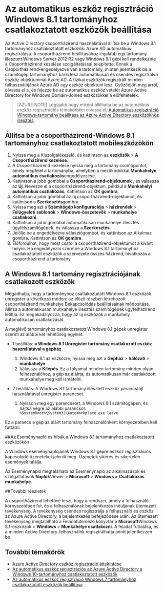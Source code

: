 <properties
    pageTitle="Az automatikus eszköz regisztráció Windows 8.1 tartományhoz csatlakoztatott eszközök beállítása |} Microsoft Azure"
    description=" Állítsa be a Windows 8.1 tartományhoz csatlakoztatott eszközök: Azure AD automatikus regisztrálása csoportházirend lépéseket. "
    services="active-directory"
    documentationCenter=""
    authors="femila"
    manager="swadhwa"
    editor=""/>

<tags
    ms.service="active-directory"
    ms.workload="identity"
    ms.tgt_pltfrm="na"
    ms.devlang="na"
    ms.topic="article"
    ms.date="09/21/2016"
    ms.author="Markvi"/>

# <a name="configure-automatic-device-registration-for-windows-81-domain-joined-devices"></a>Az automatikus eszköz regisztráció Windows 8.1 tartományhoz csatlakoztatott eszközök beállítása

Az Active Directory csoportházirend használatával állítsa be a Windows 8.1 tartományhoz csatlakoztatott eszközök: Azure AD automatikus regisztrálása. A csoportházirend beállításához legalább egy tartomány illesztett Windows Server 2012 R2 vagy Windows 8.1 gépi kell rendelkeznie a Csoportházirend kezelése szolgáltatással telepítette. Ennek a Csoportházirend-engedélyezve van a tartomány, miután jelentkezik be a számítógép tartományhoz bárki lesz automatikusan és csendes regisztrálva eszköz objektummal Azure AD. A fizikai eszközök regisztrált minden felhasználójának Azure AD egy eszköz objektum lesz. Győződjön meg arról, olvassa el a, és fejezze be az automatikus eszköz vételét Azure Active Directory for Windows Domain-Joined eszközökkel a előfeltételek.

>[AZURE.NOTE]
 Legújabb hogy miként állíthatja be az automatikus eszköz regisztrációs témaköröket olvassa el, [Automatikus regisztráció Windows-tartomány beállítása az Azure Active Directory eszközökhöz illesztés](active-directory-conditional-access-automatic-device-registration-setup.md).



## <a name="configure-the-group-policy-for-your-windows-81-domain-joined-devices"></a>Állítsa be a csoportházirend-Windows 8.1 tartományhoz csatlakoztatott mobileszközökön

1. Nyissa meg a Kiszolgálókezelő, és kattintson az **eszközök** > **A Csoportházirend kezelése**.
2. A Csoportházirend kezelése nyissa meg a tartomány csomópontot, amely megfelel a tartományba, amelyben a mezőkódokkal **Munkahelye automatikus csatlakozás**engedélyezése.
3. Kattintson a jobb gombbal a **Csoportházirend-objektumok** , és válassza az **Új**. Nevezze el a csoportházirend-objektum, például a **Munkahelyi automatikus csatlakozás**. Kattintson az **OK gombra**.
4. Kattintson a jobb gombbal az új csoportházirend-objektumot, és kattintson a **Szerkesztés**gombra.
5. Nyissa meg azt a **Számítógép konfigurációja** > **házirendek** > **Felügyeleti sablonok** > **Windows-összetevők** > **munkahelye csatlakozni**.
6. Kattintson a jobb gombbal automatikusan munkahelye illesztés ügyfélszámítógépek, és válassza a **Szerkesztés**.
7. Jelölje be a engedélyezve választógombot, és kattintson az Alkalmaz gombra. Kattintson az **OK gombra**.
8. Előfordulhat, hogy most csatol a csoportházirend-objektumot a kívánt helyre. Ha engedélyezni szeretné a Windows 8.1 tartományhoz csatlakoztatott eszközök a szervezete összes házirend, hivatkozás a csoportházirend a tartomány.

## <a name="unregistering-your-windows-81-domain-joined-devices"></a>A Windows 8.1 tartomány regisztrációjának csatlakozott eszközök

Megadhatja, hogy a tartományhoz csatlakoztatott Windows 8.1 eszközök unregister a következő módon: az előző részben létrehozott csoportházirend munkahelye Bekapcsolódás beállításainak módosítása. Állítsa a automatikusan munkahelye illesztés számítógépek ügyfélházirend letiltja. Ez megakadályozza, hogy az új eszközök a munkahely automatikusan csatlakozását.

A meglévő tartományhoz csatlakoztatott Windows 8.1 gépek unregister szerint az alábbi két lehetőség egyikét:

* 1 beállítás: **a Windows 8.1 Unregister tartomány csatlakozott eszköz használatával a gépház**
  1. Windows 8.1 az eszközre, nyissa meg azt a **Gépház** > **hálózati** > **munkahelye**
  2. Válassza a **Kilépés**.
Ez a folyamat minden tartomány minden olyan felhasználóhoz, a gép az aláírta, és automatikusan már csatlakozott munkahelye meg kell ismételni.

* 2 beállítás: A Windows 8.1 tartomány illesztett eszköz parancsfájl használatával unregister parancsot.
    1. Nyisson meg egy parancssort, a Windows 8.1 számítógépen, és hajtsa végre az alábbi parancsot:` %SystemRoot%\System32\AutoWorkplace.exe leave`
   
Ez a parancs a gép az aláírt tartomány felhasználónként környezetében kell futtatni.

##<a name="event-viewer--errors-for-windows-81-domain-joined-devices"></a>Az Eseménynapló és hibák a Windows 8.1 tartományhoz csatlakoztatott eszközökön

A Windows eseménynaplójának Windows 8.1 gépre eszköz regisztrációs kapcsolódó üzeneteket jeleníti meg. Üzenetek sikeres és sikertelen események találja. 

Az Eseménynapló megtalálható az Eseménynapló az alkalmazások és szolgáltatások **Naplók**Viewer > **Microsoft** > **Windows > Csatlakozás munkahelye**.

##<a name="additional-details"></a>További részletek

A csoportházirend lehetővé teszi, hogy a rendszer, amely a felhasználó környezetében fut, és a felhasználónak bejelentkezés induljanak ütemezett tevékenység. A tevékenység csendes regisztrálja a felhasználó és eszköz az Azure Active Directory, a bejelentkezés befejeződése után. Az ütemezett tevékenység megtalálható a Feladatütemező könyvtár a **Microsoft**Windows 8.1-eszközök > **Windows** > **Munkahelye csatlakozni**. A feladat futtatása, és a minden Active Directory-felhasználók regisztrálhatja adott jelentkezzen be. 

## <a name="additional-topics"></a>További témakörök
- [Azure Active Directory eszköz regisztráció áttekintése](active-directory-conditional-access-device-registration-overview.md)
- [Az automatikus eszköz regisztrációs az Azure Active Directory a Windows 10-tartományhoz csatlakoztatott eszközök](active-directory-conditional-access-automatic-device-registration.md)
- [Az automatikus eszköz regisztráció Windows 7 tartományhoz csatlakoztatott eszközök beállítása](active-directory-conditional-access-automatic-device-registration-windows7.md)

